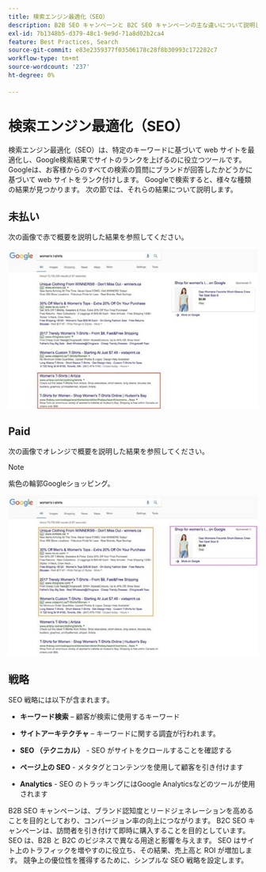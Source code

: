 ```yaml
---
title: 検索エンジン最適化（SEO）
description: B2B SEO キャンペーンと B2C SEO キャンペーンの主な違いについて説明します。
exl-id: 7b1348b5-d379-48c1-9e9d-71a8d02b2ca4
feature: Best Practices, Search
source-git-commit: e83e2359377f03506178c28f8b30993c172282c7
workflow-type: tm+mt
source-wordcount: '237'
ht-degree: 0%

---
```


# 検索エンジン最適化（SEO）

検索エンジン最適化（SEO）は、特定のキーワードに基づいて web サイトを最適化し、Google検索結果でサイトのランクを上げるのに役立つツールです。 Googleは、お客様からのすべての検索の質問にブランドが回答したかどうかに基づいて web サイトをランク付けします。 Googleで検索すると、様々な種類の結果が見つかります。 次の節では、それらの結果について説明します。

## 未払い

次の画像で赤で概要を説明した結果を参照してください。

![ 無料の SEO Google検索結果 ](../../assets/playbooks/seo-unpaid.png)

## Paid

次の画像でオレンジで概要を説明した結果を参照してください。

>[!NOTE]
>
>紫色の輪郭Googleショッピング。

![ 有料 SEO Google検索結果 ](../../assets/playbooks/seo-paid.png)

## 戦略

SEO 戦略には以下が含まれます。

- **キーワード検索** – 顧客が検索に使用するキーワード

- **サイトアーキテクチャ** – キーワードに関する調査が行われます。

- **SEO （テクニカル）** - SEO がサイトをクロールすることを確認する

- **ページ上の SEO** - メタタグとコンテンツを使用して顧客を引き付けます

- **Analytics** - SEO のトラッキングにはGoogle Analyticsなどのツールが使用されます

B2B SEO キャンペーンは、ブランド認知度とリードジェネレーションを高めることを目的としており、コンバージョン率の向上につながります。 B2C SEO キャンペーンは、訪問者を引き付けて即時に購入することを目的としています。 SEO は、B2B と B2C のビジネスで異なる用途と影響を与えます。 SEO はサイト上のトラフィックを増やすのに役立ち、その結果、売上高と ROI が増加します。 競争上の優位性を獲得するために、シンプルな SEO 戦略を設定します。
